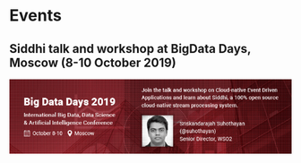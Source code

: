 # Events

## Siddhi talk and workshop at BigData Days, Moscow (8-10 October 2019)

[![Siddhi talk and workshop at BigData Days, Moscow (8-10 October 2019)](../../images/events/big-data-days-2019-siddhi-banner.png?raw=true "Big Data Days")](https://bigdatadays.ru/en/sriskandarajah-suhothayan/)
